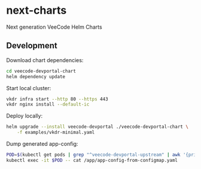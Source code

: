 # next-charts

Next generation VeeCode Helm Charts

## Development

Download chart dependencies:

```bash
cd veecode-devportal-chart
helm dependency update
```

Start local cluster:

```bash
vkdr infra start --http 80 --https 443
vkdr nginx install --default-ic
```

Deploy locally:

```bash
helm upgrade --install veecode-devportal ./veecode-devportal-chart \
    -f examples/vkdr-minimal.yaml
```

Dump generated app-config:

```bash
POD=$(kubectl get pods | grep "^veecode-devportal-upstream" | awk '{print $1}')
kubectl exec -it $POD -- cat /app/app-config-from-configmap.yaml
```

